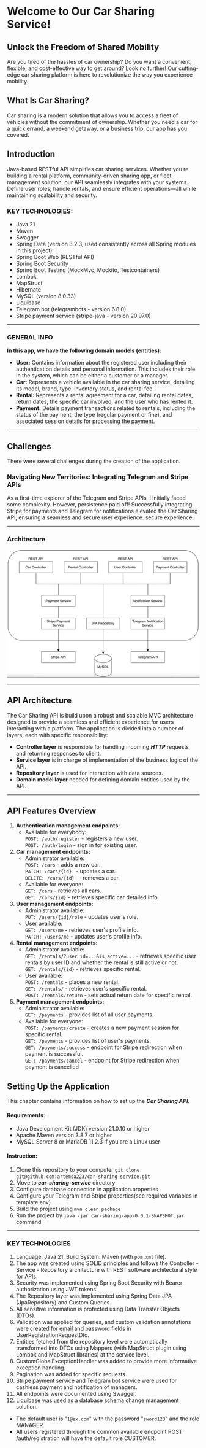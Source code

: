 # Welcome to Our Car Sharing Service!
## Unlock the Freedom of Shared Mobility
Are you tired of the hassles of car ownership? Do you want a convenient, flexible, and cost-effective way to get around? Look no further! Our cutting-edge car sharing platform is here to revolutionize the way you experience mobility.

## What Is Car Sharing?
Car sharing is a modern solution that allows you to access a fleet of vehicles without the commitment of ownership. Whether you need a car for a quick errand, a weekend getaway, or a business trip, our app has you covered.

## Introduction
Java-based RESTful API simplifies car sharing services. Whether you’re building a rental platform,
community-driven sharing app, or fleet management solution, our API seamlessly integrates with your
systems. Define user roles, handle rentals, and ensure efficient operations—all while maintaining 
scalability and security.

### KEY TECHNOLOGIES:
- Java 21
- Maven
- Swagger
- Spring Data (version 3.2.3, used consistently across all Spring modules in this project)
- Spring Boot Web (RESTful API)
- Spring Boot Security
- Spring Boot Testing (MockMvc, Mockito, Testcontainers)
- Lombok
- MapStruct
- Hibernate
- MySQL (version 8.0.33)
- Liquibase
- Telegram bot (telegrambots - version 6.8.0)
- Stripe payment service (stripe-java - version 20.97.0)
___
### **GENERAL INFO**
**In this app, we have the following domain models (entities):**
- **User:** Contains information about the registered user including their authentication details and personal information. This includes their role in the system, which can be either a customer or a manager.
- **Car:** Represents a vehicle available in the car sharing service, detailing its model, brand, type, inventory status, and rental fee.
- **Rental:** Represents a rental agreement for a car, detailing rental dates, return dates, the specific car involved, and the user who has rented it.
- **Payment:** Details payment transactions related to rentals, including the status of the payment, the type (regular payment or fine), and associated session details for processing the payment.

___
## Challenges
There were several challenges during the creation of the application.
### Navigating New Territories: Integrating Telegram and Stripe APIs
As a first-time explorer of the Telegram and Stripe APIs, I initially faced some complexity.
However, persistence paid off! Successfully integrating Stripe for payments and Telegram for
notifications elevated the Car Sharing API, ensuring a seamless and secure user experience.
secure experience.

___
### Architecture

![architecture](./description/architecture.png) 

___
## API Architecture
The Car Sharing API is build upon a robust and scalable MVC architecture
designed to provide a seamless and efficient experience for users interacting
with a platform. The application is divided into a number of layers, each with
specific responsibility:
* **Controller layer** is responsible for handling incoming ***HTTP*** requests
and returning responses to client.
* **Service layer** is in charge of implementation of the business logic of the API. 
* **Repository layer** is used for interaction with data sources.
* **Domain model layer** needed for defining domain entities used by the API.
___
## API Features Overview
1. **Authentication management endpoints:**
    * Available for everybody:\
      ```POST: /auth/register``` - registers a new user.\
      ```POST: /auth/login``` - sign in for existing user.
2. **Car management endpoints:**
    * Administrator available:\
      ```POST: /cars``` - adds a new car.\
      ```PATCH: /cars/{id} ``` - updates a car.\
      ```DELETE: /cars/{id} ``` - removes a car.
   * Available for everyone:\
      ```GET: /cars```      - retrieves all cars.\
      ```GET: /cars/{id}``` - retrieves specific car detailed info.
3. **User management endpoints:**
    * Administrator available:\
      ```PUT: /users/{id}/role``` - updates user's role.
    * User available:\
      ```GET: /users/me``` - retrieves user's profile info.\
      ```PATCH: /users/me``` - updates user's profile info.
4. **Rental management endpoints:**
    * Administrator available:\
      ```GET: /rentals/?user_id=...&is_active=...``` - retrieves specific user rentals by user ID and whether the rental is still active or not.\
      ```GET: /rentals/{id}``` - retrieves specific rental.
    * User available:\
      ```POST: /rentals``` - places a new rental.\
      ```GET: /rentals/``` - retrieves user's specific rental.\
      ```POST: /rentals/return``` - sets actual return date for specific rental.
5. **Payment management endpoints:**
   * Administrator available:\
     ```GET: /payments``` - provides list of all user payments.
   * Available for everyone:\
     ```POST: /payments/create``` - creates a new payment session for specific rental.\
     ```GET: /payments``` - provides list of user's payments.\
     ```GET: /payments/success``` - endpoint for Stripe redirection when payment is successful.\
     ```GET: /payments/cancel``` - endpoint for Stripe redirection when payment is cancelled
## Setting Up the Application
This chapter contains information on how to set up the ***Car Sharing API***.

#### Requirements:
* Java Development Kit (JDK) version 21.0.10 or higher
* Apache Maven version 3.8.7 or higher
* MySQL Server 8 or MariaDB 11.2.3 if you are a Linux user
#### Instruction:
1. Clone this repository to your computer ```git clone git@github.com:artemsa223/car-sharing-service.git```
2. Move to ***car-sharing-service*** directory
3. Configure database connection in application.properties 
4. Configure your Telegram and Stripe properties(see required variables in template.env)
5. Build the project using ```mvn clean package```
6. Run the project by ```java -jar car-sharing-app-0.0.1-SNAPSHOT.jar``` command
___
### KEY TECHNOLOGIES
1. Language: Java 21. Build System: Maven (with ```pom.xml``` file).
2. The app was created using SOLID principles and follows the Controller - Service - Repository architecture with REST software architectural style for APIs.
3. Security was implemented using Spring Boot Security with Bearer authorization using JWT tokens.
4. The Repository layer was implemented using Spring Data JPA (JpaRepository) and Custom Queries.
5. All sensitive information is protected using Data Transfer Objects (DTOs).
6. Validation was applied for queries, and custom validation annotations were created for email and password fields in UserRegistrationRequestDto.
7. Entities fetched from the repository level were automatically transformed into DTOs using Mappers (with MapStruct plugin using Lombok and MapStruct libraries) at the service level.
8. CustomGlobalExceptionHandler was added to provide more informative exception handling. 
9. Pagination was added for specific requests.
10. Stripe payment service and Telegram bot service were used for cashless payment and notification of managers.
11. All endpoints were documented using Swagger.
12. Liquibase was used as a database schema change management solution.
- The default user is "```1@ex.com```" with the password "```sword123```" and the role MANAGER.
- All users registered through the common available endpoint POST: /auth/registration will have the default role CUSTOMER.
